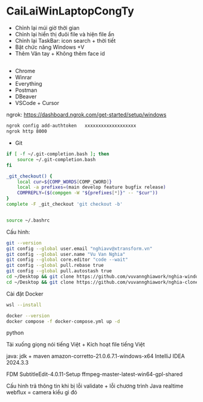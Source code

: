 # CaiLaiWinLaptopCongTy

- Chỉnh lại múi giờ thời gian
- Chỉnh lại hiển thị đuôi file và hiện file ẩn
- Chỉnh lại TaskBar: icon search + thời tiết
- Bật chức năng Windows +V
- Thêm Vân tay + Không thêm face id

##

- Chrome
- Winrar
- Everything
- Postman
- DBeaver
- VSCode + Cursor

ngrok: https://dashboard.ngrok.com/get-started/setup/windows

```bash
ngrok config add-authtoken   xxxxxxxxxxxxxxxxxxx
ngrok http 8000
```

- Git
  <!-- C:\Program Files\Git\usr\bin -->
  <!-- + tree  -->
  <!-- tree-1.5.2.2-setup.exe -->
  <!-- jq -->
  <!-- https://github.com/jqlang/jq/releases/latest/download/jq-win64.exe -->
  <!-- Gợi ý -->
  <!-- curl -o ~/.git-completion.bash https://raw.githubusercontent.com/git/git/master/contrib/completion/git-completion.bash -->
  <!-- source ~/.git-completion.bash -->
  <!--  -->

```bash
if [ -f ~/.git-completion.bash ]; then
    source ~/.git-completion.bash
fi

_git_checkout() {
    local cur=${COMP_WORDS[COMP_CWORD]}
    local -a prefixes=(main develop feature bugfix release)
    COMPREPLY=($(compgen -W "${prefixes[*]}" -- "$cur"))
}
complete -F _git_checkout 'git checkout -b'


source ~/.bashrc
```

Cấu hình:

```bash
git --version
git config --global user.email "nghiavv@xtransform.vn"
git config --global user.name "Vu Van Nghia"
git config --global core.editor "code --wait"
git config --global pull.rebase true
git config --global pull.autostash true
cd ~/Desktop && git clone https://github.com/vuvannghiawork/nghia-windows
cd ~/Desktop && git clone https://github.com/vuvannghiawork/nghia-clone-github
```

Cài đặt Docker

```bash
wsl --install

docker --version
docker compose -f docker-compose.yml up -d
```

python

<!-- Add to PATH -->
<!-- python --version -->
<!-- ms-python.python -->
<!-- Thử dùng python hello.py -->

<!-- Python was not found; run without arguments to install from the Microsoft Store, or disable this shortcut from Settings > Apps > Advanced app settings > App execution aliases. -->
<!-- https://stackoverflow.com/questions/65348890/python-was-not-found-run-without-arguments-to-install-from-the-microsoft-store -->
<!-- Thử lại python hello.py -->

Tải xuống giọng nói tiếng Việt + Kích hoạt file tiếng Việt

java: jdk + maven
amazon-corretto-21.0.6.7.1-windows-x64
IntelliJ IDEA 2024.3.3

<!-- Cài đặt Java + IntelliJ IDEA 2023.3.2 -->
<!-- Cài đặt Java -->
<!-- https://aws.amazon.com/corretto/?filtered-posts.sort-by=item.additionalFields.createdDate&filtered-posts.sort-order=desc -->
<!-- java --version -->
<!-- Cài đặt maven -->
<!-- Cài đặt IntelliJ -->
<!-- git clone https://github.com/vuvannghiawork/api -->

FDM
SubtitleEdit-4.0.11-Setup
ffmpeg-master-latest-win64-gpl-shared

<!-- Tạo folder NghiaGithub -->
<!-- Tạo folder **Link** -->
<!-- Thêm link Startup -->
<!-- Tạo StartupCopy -->
<!-- Thêm link Screenshots -->

<!-- Lỗi tạo link windows home bật chế độ Developer   -->
<!--Win 11 https://www.youtube.com/watch?v=-2rXAzGgpJA -->
<!-- Win 10   https://www.youtube.com/watch?v=nw1wMabaMx4 -->

<!-- nghia-git-auto-commit -->
<!-- nghia-windows-manager-screenshots -->
<!-- nghia-vscode -->
<!-- nghia-windows-autohotkey -->
<!-- nghia-windows-unikey -->

<!-- nghia-docker-compose -->

<!-- Java -->

Cấu hình trả thông tin khi bị lỗi validate + lỗi chương trình
Java realtime webflux = camera kiểu gì đó

<!-- Github có các quản lý + Git 5 nhánh + Xem thêm git main develop feature bugfix release; -->

<!--Xem VIDEO Reset index + Bạn có chắc k -->
<!--Học  tele bot -->
